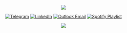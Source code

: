 
<div align="center">
<img src="https://capsule-render.vercel.app/api?type=waving&height=220&color=0:020024,20:000000,50:580078,79:000000,100:000000&text=Hello%20Friend&animation=fadeIn&descAlignY=100&descAlign=100&fontColor=B60000&fontAlignY=37&fontAlign=50&reversal=false">



[![Telegram](https://img.shields.io/badge/Telegram-2EA2D8?style=for-the-badge&logo=telegram&logoColor=black)](https://t.me/Hounaar)
[![LinkedIn](https://img.shields.io/badge/LinkedIn-0A63BC?style=for-the-badge&logo=linkedin&logoColor=black)](https://linkedin.com/in/parsabe)
[![Outlook Email](https://img.shields.io/badge/Outlook-590091?style=for-the-badge&logo=gmail&logoColor=black)](mailto:parsabe99@outlook.com)
[![Spotify Playlist](https://img.shields.io/badge/Spotify-1DD05D?style=for-the-badge&logo=spotify&logoColor=black)](https://open.spotify.com/playlist/3UZ2YKsrUQpSwY54p6Zjgf?si=f20351ec6a1e4294)


<img src="https://github-readme-stats.vercel.app/api/top-langs/?username=parsabe&layout=compact&bg_color=0d0d2b&title_color=ff79c6&text_color=ffffff&icon_color=ff79c6&border_color=4b0082&langs_count=8">
<br/><br/>



</div>

